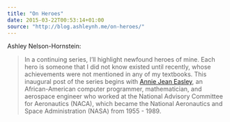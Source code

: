 ```yaml
---
title: "On Heroes"
date: 2015-03-22T00:53:14+01:00
source: "http://blog.ashleynh.me/on-heroes/"
---
```


Ashley Nelson-Hornstein:

> In a continuing series, I’ll highlight newfound heroes of mine. Each hero is someone that I did not know existed until recently, whose achievements were not mentioned in any of my textbooks. This inaugural post of the series begins with [Annie Jean Easley](http://en.wikipedia.org/wiki/Annie_Easley), an African-American computer programmer, mathematician, and aerospace engineer who worked at the National Advisory Committee for Aeronautics (NACA), which became the National Aeronautics and Space Administration (NASA) from 1955 - 1989.
